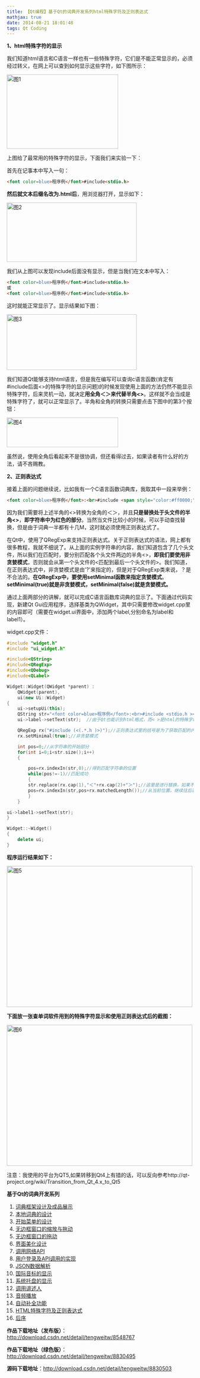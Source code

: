 ```yaml
---
title: 【Qt编程】基于Qt的词典开发系列html特殊字符及正则表达式
mathjax: true
date: 2014-08-21 18:01:48
tags: Qt Coding
---
```




**1、html特殊字符的显示**

   我们知道html语言和C语言一样也有一些特殊字符，它们是不能正常显示的，必须经过转义，在网上可以查到如何显示这些字符，如下图所示：

<img src="https://cdn.jsdelivr.net/gh/tengweitw/FigureBed@latest/20140821/20140821_fig001.jpg" width="300" height="200" title="图1" alt="图1" >



<!--more-->

上图给了最常用的特殊字符的显示，下面我们来实验一下：

首先在记事本中写入一句：

```html
<font color=blue>程序例</font>#include<stdio.h>
```



**然后就文本后缀名改为.html后**，用浏览器打开，显示如下：

<img src="https://cdn.jsdelivr.net/gh/tengweitw/FigureBed@latest/20140821/20140821_fig002.jpg" width="350" height="160" title="图2" alt="图2" >

我们从上图可以发现include后面没有显示，但是当我们在文本中写入：



```html
<font color=blue>程序例</font>#include<stdio.h>   
或
<font color=blue>程序例</font>#include<stdio.h> 
```


这时就能正常显示了。显示结果如下图：

<img src="https://cdn.jsdelivr.net/gh/tengweitw/FigureBed@latest/20140821/20140821_fig003.jpg" width="350" height="150" title="图3" alt="图3" >



​    我们知道Qt能够支持html语言，但是我在编写可以查询c语言函数(肯定有#include后面<>的特殊字符的显示问题)的时候发现使用上面的方法仍然不能显示特殊字符，后来灵机一动，就决定**用全角＜＞来代替半角<>**。这样就不会当成是特殊字符了，就可以正常显示了。半角和全角的转换只需要点击下图中的第3个按钮：

<img src="https://cdn.jsdelivr.net/gh/tengweitw/FigureBed@latest/20140821/20140821_fig004.jpg" width="300" height="80" title="图4" alt="图4" >



虽然说，使用全角后看起来不是很协调，但还看得过去，如果读者有什么好的方法，请不吝赐教。

**2、正则表达式**

​    接着上面的问题继续说，比如我有一个C语言函数词典库，我取其中一段来举例：

```html
<font color=blue>程序例</font>:<br>#include <span style="color:#ff0000;"><</span>stdio.h <span style="color:#ff0000;">></span><br>#include <span style="color:#ff0000;"><</span> stdlib.h <span style="color:#ff0000;">></span><br>int main(void)<br>
```



因为我们需要将上述半角的<>转换为全角的＜＞，并且**只是替换处于头文件的半角<>**，**即字符串中为红色的部分**。当然当文件比较小的时候，可以手动查找替换，但是由于词典一半都有十几M，这时就必须使用正则表达式了。

​    在Qt中，使用了QRegExp来支持正则表达式。关于正则表达式的语法，网上都有很多教程，我就不细说了。从上面的实例字符串的内容，我们知道包含了几个头文件，所以我们在匹配时，要分别匹配各个头文件两边的半角<>，**即我们要使用非贪婪模式**，否则就会从第一个头文件的<匹配到最后一个头文件的>。我们知道，在正则表达式中，非贪婪模式是由'?'来指定的，但是对于QRegExp类来说，？是不合法的。**在QRegExp中，要使用setMinimal函数来指定贪婪模式**。**setMinimal(true)就是非贪婪模式，setMinimal(false)就是贪婪模式。**

​    通过上面两部分的讲解，就可以完成C语言函数库词典的显示了。下面通过代码实现，新建Qt Gui应用程序，选择基类为QWidget，其中只需要修改widget.cpp里的内容即可（需要在widget.ui界面中，添加两个label,分别命名为label和label1）。

widget.cpp文件：

```cpp
#include "widget.h"
#include "ui_widget.h"

#include<QString>
#include<QRegExp>
#include<QDebug>
#include<QLabel>

Widget::Widget(QWidget *parent) :
    QWidget(parent),
    ui(new Ui::Widget)
{
    ui->setupUi(this);
    QString str="<font color=blue>程序例</font>:<br>#include <stdio.h ><br>#include < stdlib.h ><br>int main(void)<br>";
    ui->label->setText(str);  //由于Qt也能识别html格式，而< >是html的特殊字符，因此不处理的话，就会出现显示出错

    QRegExp rx("#include (<(.*.h )>)");//正则表达式里的括号是为了获取匹配的内容
    rx.setMinimal(true);//非贪婪模式

    int pos=0;//从字符串的开始部分
    for(int i=0;i<str.size();i++)
    {

        pos=rx.indexIn(str,0);//得到匹配字符串的位置
        while(pos!=-1)//匹配成功
        {
        str.replace(rx.cap(1),"＜"+rx.cap(2)+"＞");//这里是进行替换，如果不明白rx.cap是什么，可以qDebug显示内容
        pos=rx.indexIn(str,pos+rx.matchedLength());//从当前位置，继续往后进行匹配
        }
    }

ui->label1->setText(str);
}

Widget::~Widget()
{
    delete ui;
}
```



**程序运行结果如下：**

<img src="https://cdn.jsdelivr.net/gh/tengweitw/FigureBed@latest/20140821/20140821_fig005.jpg" width="500" height="380" title="图5" alt="图5" >



**下面放一张查单词软件用到的特殊字符显示和使用正则表达式后的截图：**

<img src="https://cdn.jsdelivr.net/gh/tengweitw/FigureBed@latest/20140821/20140821_fig006.jpg" width="500" height="380" title="图6" alt="图6" >



注意：我使用的平台为QT5,如果转移到Qt4上有错的话，可以反向参考http://qt-project.org/wiki/Transition_from_Qt_4.x_to_Qt5





**基于Qt的词典开发系列**

1. [词典框架设计及成品展示](http://blog.csdn.net/tengweitw/article/details/44757875)
2. [本地词典的设计](http://blog.csdn.net/tengweitw/article/details/45014771)
3. [开始菜单的设计](http://blog.csdn.net/tengweitw/article/details/45099867)
4. [无边框窗口的缩放与拖动](http://blog.csdn.net/tengweitw/article/details/38758051)
5. [无边框窗口的拖动](http://blog.csdn.net/tengweitw/article/details/38817595)
6. [界面美化设计](http://blog.csdn.net/tengweitw/article/details/45223931)
7. [调用网络API](http://blog.csdn.net/tengweitw/article/details/45484803)
8. [用户登录及API调用的实现](http://blog.csdn.net/tengweitw/article/details/45932429)
9. [JSON数据解析](http://blog.csdn.net/tengweitw/article/details/45932429)
10. [国际音标的显示](http://blog.csdn.net/tengweitw/article/details/23294533)
11. [系统托盘的显示](http://blog.csdn.net/tengweitw/article/details/38237203)
12. [调用讲述人](http://blog.csdn.net/tengweitw/article/details/38306803)
13. [音频播放](http://blog.csdn.net/tengweitw/article/details/38555787)
14. [自动补全功能](http://blog.csdn.net/tengweitw/article/details/38689745)
15. [HTML特殊字符及正则表达式](http://blog.csdn.net/tengweitw/article/details/38734201)
16. [后序](http://blog.csdn.net/tengweitw/article/details/46563781)

**作品下载地址（发布版）**：http://download.csdn.net/detail/tengweitw/8548767

**作品下载地址（绿色版）**：http://download.csdn.net/detail/tengweitw/8830495

**源码下载地址**：http://download.csdn.net/detail/tengweitw/8830503





